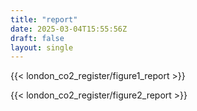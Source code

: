 ```yaml
---
title: "report"
date: 2025-03-04T15:55:56Z
draft: false
layout: single
---
```


{{< london_co2_register/figure1_report >}}

{{< london_co2_register/figure2_report >}}
